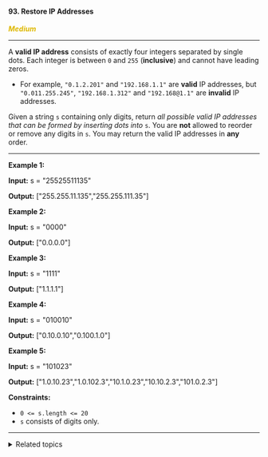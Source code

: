#### 93. Restore IP Addresses

<span style="color:#deb800">***Medium***</span>
___

A **valid IP address** consists of exactly four integers separated by single dots. Each integer is between `0` and `255` (**inclusive**) and cannot have leading zeros.

*   For example, `"0.1.2.201"` and `"192.168.1.1"` are **valid** IP addresses, but `"0.011.255.245"`, `"192.168.1.312"` and `"192.168@1.1"` are **invalid** IP addresses.

Given a string `s` containing only digits, return _all possible valid IP addresses that can be formed by inserting dots into_ `s`. You are **not** allowed to reorder or remove any digits in `s`. You may return the valid IP addresses in **any** order.
___

**Example 1:**

**Input:** s = "25525511135"

**Output:** ["255.255.11.135","255.255.111.35"] 

**Example 2:**

**Input:** s = "0000"

**Output:** ["0.0.0.0"] 

**Example 3:**

**Input:** s = "1111"

**Output:** ["1.1.1.1"] 

**Example 4:**

**Input:** s = "010010"

**Output:** ["0.10.0.10","0.100.1.0"] 

**Example 5:**

**Input:** s = "101023"

**Output:** ["1.0.10.23","1.0.102.3","10.1.0.23","10.10.2.3","101.0.2.3"] 

**Constraints:**

*   `0 <= s.length <= 20`
*   `s` consists of digits only.
___

<details><summary>Related topics</summary>

[#String](https://leetcode.com/tag/string/)
[#Backtracking](https://leetcode.com/tag/backtracking/)

</details>

